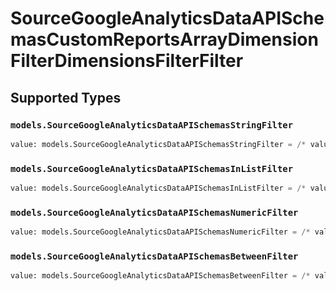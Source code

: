 # SourceGoogleAnalyticsDataAPISchemasCustomReportsArrayDimensionFilterDimensionsFilterFilter


## Supported Types

### `models.SourceGoogleAnalyticsDataAPISchemasStringFilter`

```python
value: models.SourceGoogleAnalyticsDataAPISchemasStringFilter = /* values here */
```

### `models.SourceGoogleAnalyticsDataAPISchemasInListFilter`

```python
value: models.SourceGoogleAnalyticsDataAPISchemasInListFilter = /* values here */
```

### `models.SourceGoogleAnalyticsDataAPISchemasNumericFilter`

```python
value: models.SourceGoogleAnalyticsDataAPISchemasNumericFilter = /* values here */
```

### `models.SourceGoogleAnalyticsDataAPISchemasBetweenFilter`

```python
value: models.SourceGoogleAnalyticsDataAPISchemasBetweenFilter = /* values here */
```

